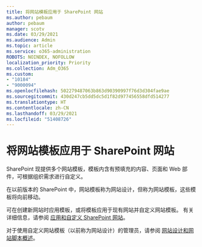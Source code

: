 ```yaml
---
title: 将网站模板应用于 SharePoint 网站
ms.author: pebaum
author: pebaum
manager: scotv
ms.date: 03/29/2021
ms.audience: Admin
ms.topic: article
ms.service: o365-administration
ROBOTS: NOINDEX, NOFOLLOW
localization_priority: Priority
ms.collection: Adm_O365
ms.custom:
- "10184"
- "9000094"
ms.openlocfilehash: 502279487063b863d90390997f76d3d304fae9ae
ms.sourcegitcommit: 430d247cb5dd5dc5d1f82d977456558dfd514277
ms.translationtype: HT
ms.contentlocale: zh-CN
ms.lasthandoff: 03/29/2021
ms.locfileid: "51408726"
---
```

# <a name="apply-site-template-to-sharepoint-sites"></a>将网站模板应用于 SharePoint 网站

SharePoint 现提供多个网站模板，模板内含有预填充的内容、页面和 Web 部件，可根据组织需求进行自定义。 

在以前版本的 SharePoint 中，网站模板称为网站设计，但称为网站模板，这些模板将向前移动。 

可在创建新网站时应用模板，或将模板应用于现有网站并自定义网站模板。 有关详细信息，请参阅 [应用和自定义 SharePoint 网站](https://support.microsoft.com/office/39382463-0e45-4d1b-be27-0e96aeec8398)。

对于使用自定义网站模板（以前称为网站设计）的管理员，请参阅 [网站设计和网站脚本概述](https://docs.microsoft.com/sharepoint/dev/declarative-customization/site-design-overview)。
